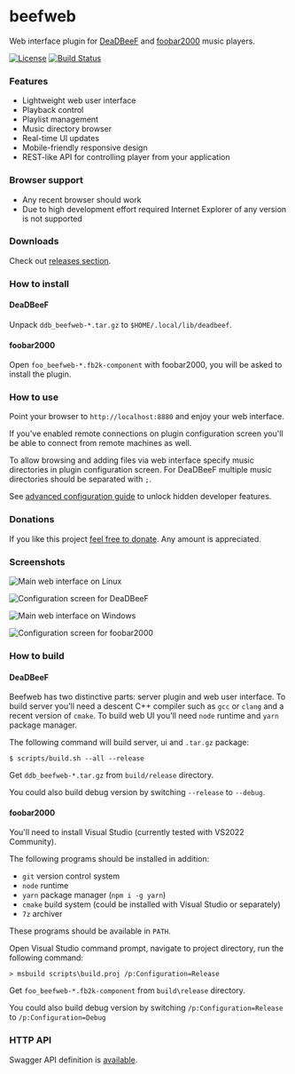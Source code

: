 # beefweb
Web interface plugin for [DeaDBeeF](https://deadbeef.sourceforge.io/)
and [foobar2000](https://foobar2000.org/) music players.

[![License](https://img.shields.io/github/license/hyperblast/beefweb.svg)](LICENSE)
[![Build Status](https://github.com/hyperblast/beefweb/actions/workflows/build.yml/badge.svg)](https://github.com/hyperblast/beefweb/actions/workflows/build.yml)

### Features
- Lightweight web user interface
- Playback control
- Playlist management
- Music directory browser
- Real-time UI updates
- Mobile-friendly responsive design
- REST-like API for controlling player from your application

### Browser support
- Any recent browser should work
- Due to high development effort required Internet Explorer of any version is not supported

### Downloads
Check out [releases section](https://github.com/hyperblast/beefweb/releases).

### How to install
#### DeaDBeeF
Unpack `ddb_beefweb-*.tar.gz` to `$HOME/.local/lib/deadbeef`.
#### foobar2000
Open `foo_beefweb-*.fb2k-component` with foobar2000, you will be asked to install the plugin.

### How to use
Point your browser to `http://localhost:8880` and enjoy your web interface.

If you've enabled remote connections on plugin configuration screen
you'll be able to connect from remote machines as well.

To allow browsing and adding files via web interface
specify music directories in plugin configuration screen.
For DeaDBeeF multiple music directories should be separated with `;`.

See [advanced configuration guide](docs/advanced-config.md) to unlock hidden developer features.

### Donations

If you like this project [feel free to donate](https://www.donationalerts.com/r/hyperblast). Any amount is appreciated.

### Screenshots
![Main web interface on Linux](https://user-images.githubusercontent.com/19171756/44335589-a3286180-a47d-11e8-8db4-fd7708e262c6.png)

![Configuration screen for DeaDBeeF](https://user-images.githubusercontent.com/19171756/34526667-40ce832a-f0b4-11e7-8918-16180b6a66ad.png)

![Main web interface on Windows](https://user-images.githubusercontent.com/19171756/44335572-93108200-a47d-11e8-9ab4-7e51771353cf.png)

![Configuration screen for foobar2000](https://user-images.githubusercontent.com/19171756/44335583-9c015380-a47d-11e8-9934-639503538f8e.png)

### How to build
#### DeaDBeeF
Beefweb has two distinctive parts: server plugin and web user interface.
To build server you'll need a descent C++ compiler such as `gcc` or `clang` and a recent version of `cmake`.
To build web UI you'll need `node` runtime and `yarn` package manager.

The following command will build server, ui and `.tar.gz` package:

    $ scripts/build.sh --all --release

Get `ddb_beefweb-*.tar.gz` from `build/release` directory.

You could also build debug version by switching `--release` to `--debug`.

#### foobar2000
You'll need to install Visual Studio (currently tested with VS2022 Community).

The following programs should be installed in addition:
- `git` version control system
- `node` runtime
- `yarn` package manager (`npm i -g yarn`)
- `cmake` build system (could be installed with Visual Studio or separately)
- `7z` archiver

These programs should be available in `PATH`.

Open Visual Studio command prompt, navigate to project directory, run the following command:

    > msbuild scripts\build.proj /p:Configuration=Release

Get `foo_beefweb-*.fb2k-component` from `build\release` directory.

You could also build debug version by switching `/p:Configuration=Release` to `/p:Configuration=Debug`

### HTTP API
Swagger API definition is [available](https://hyperblast.org/beefweb/api).
